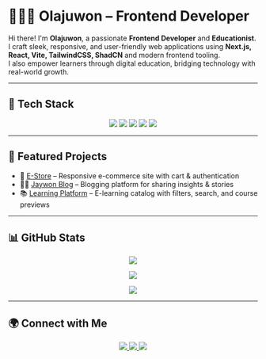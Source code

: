 # 👨🏽‍💻 Olajuwon – Frontend Developer

Hi there! I'm **Olajuwon**, a passionate **Frontend Developer** and **Educationist**.  
I craft sleek, responsive, and user-friendly web applications using **Next.js, React, Vite, TailwindCSS, ShadCN** and modern frontend tooling.  
I also empower learners through digital education, bridging technology with real-world growth.  

---

## 🚀 Tech Stack
<p align="center">
  <img src="https://img.shields.io/badge/Next.js-000000?style=for-the-badge&logo=nextdotjs&logoColor=lime" />
  <img src="https://img.shields.io/badge/React-20232A?style=for-the-badge&logo=react&logoColor=lime" />
  <img src="https://img.shields.io/badge/Vite-282C34?style=for-the-badge&logo=vite&logoColor=lime" />
  <img src="https://img.shields.io/badge/TailwindCSS-282C34?style=for-the-badge&logo=tailwindcss&logoColor=lime" />
  <img src="https://img.shields.io/badge/ShadCN/UI-000000?style=for-the-badge&logo=storybook&logoColor=lime" />
</p>

---

## 📌 Featured Projects
- 🛒 [E-Store](https://e-store-f6s4.onrender.com) – Responsive e-commerce site with cart & authentication  
- ✍🏽 [Jaywon Blog](https://jaywon-blog.onrender.com) – Blogging platform for sharing insights & stories  
- 📚 [Learning Platform](#) – E-learning catalog with filters, search, and course previews  

---

## 📊 GitHub Stats
<p align="center">
  <img src="https://github-readme-stats.vercel.app/api?username=Olajuwon47&show_icons=true&theme=dark&title_color=lime&icon_color=lime&text_color=white&bg_color=000000" />
</p>

<p align="center">
  <img src="https://github-readme-streak-stats.herokuapp.com/?user=Olajuwon47&theme=dark&ring=lime&fire=lime&currStreakLabel=lime&background=000000&dates=FFFFFF" />
</p>

<p align="center">
  <img src="https://github-readme-stats.vercel.app/api/top-langs/?username=Olajuwon47&layout=compact&theme=dark&title_color=lime&text_color=white&bg_color=000000" />
</p>

---

## 🌍 Connect with Me
<p align="center">
  <a href="https://olajuwon-portfolio-delta.vercel.app">
    <img src="https://img.shields.io/badge/Portfolio-000000?style=for-the-badge&logo=vercel&logoColor=lime" />
  </a>
  <a href="https://linkedin.com/in/your-linkedin">
    <img src="https://img.shields.io/badge/LinkedIn-000000?style=for-the-badge&logo=linkedin&logoColor=lime" />
  </a>
  <a href="mailto:yourmail@gmail.com">
    <img src="https://img.shields.io/badge/Email-000000?style=for-the-badge&logo=gmail&logoColor=lime" />
  </a>
</p>
